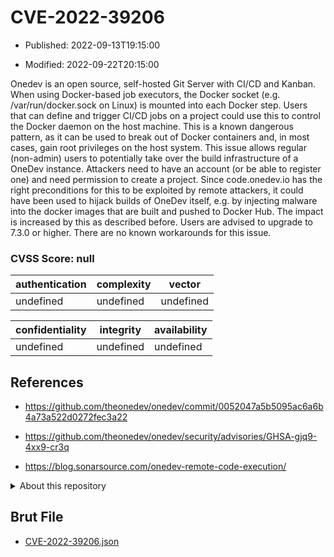 # CVE-2022-39206

- Published: 2022-09-13T19:15:00

- Modified: 2022-09-22T20:15:00

Onedev is an open source, self-hosted Git Server with CI/CD and Kanban. When using Docker-based job executors, the Docker socket (e.g. /var/run/docker.sock on Linux) is mounted into each Docker step. Users that can define and trigger CI/CD jobs on a project could use this to control the Docker daemon on the host machine. This is a known dangerous pattern, as it can be used to break out of Docker containers and, in most cases, gain root privileges on the host system. This issue allows regular (non-admin) users to potentially take over the build infrastructure of a OneDev instance. Attackers need to have an account (or be able to register one) and need permission to create a project. Since code.onedev.io has the right preconditions for this to be exploited by remote attackers, it could have been used to hijack builds of OneDev itself, e.g. by injecting malware into the docker images that are built and pushed to Docker Hub. The impact is increased by this as described before. Users are advised to upgrade to 7.3.0 or higher. There are no known workarounds for this issue.

### CVSS Score: **null**

| authentication | complexity | vector |
| --- | --- | --- |
| undefined | undefined | undefined |

| confidentiality | integrity | availability |
| --- | --- | --- |
| undefined | undefined | undefined |

## References

* https://github.com/theonedev/onedev/commit/0052047a5b5095ac6a6b4a73a522d0272fec3a22

* https://github.com/theonedev/onedev/security/advisories/GHSA-gjq9-4xx9-cr3q

* https://blog.sonarsource.com/onedev-remote-code-execution/

<details>
<summary>About this repository</summary> 

  This repository is part of the project [Live Hack CVE](https://github.com/Live-Hack-CVE). Main website can be found [www.live-hack.org](https://www.live-hack.org) 
  
  Made by [Sn0wAlice](https://github.com/Sn0wAlice) for the people that care about security and need to have a feed of the latest CVEs. Hope you enjoy it, don't forget to star the repo and follow me on [Twitter](https://twitter.com/Sn0wAlice) and [Github](https://github.com/Sn0wAlice). And that is my [personnal website](https://www.alice-snow.me/)

  - [Home Page](https://github.com/Live-Hack-CVE)
  - [Framework](https://github.com/Live-Hack-CVE/cve-framework)
  - [CVE database](https://github.com/Live-Hack-CVE/full_database)
  - [Changelog](https://github.com/Live-Hack-CVE/Changelog)
</details>

## Brut File

* [CVE-2022-39206.json](https://raw.githubusercontent.com/Live-Hack-CVE/full_database/main/cves/2022/CVE-2022-39206.json)

